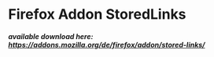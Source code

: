 # Firefox Addon StoredLinks
 
##### available download here: https://addons.mozilla.org/de/firefox/addon/stored-links/
